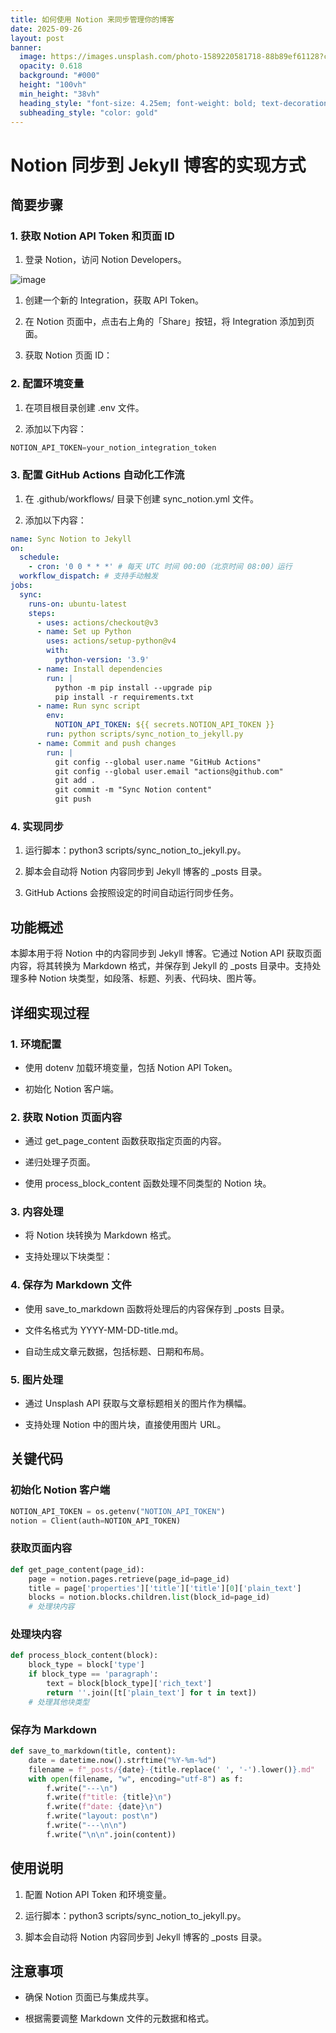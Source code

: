 ```yaml
---
title: 如何使用 Notion 来同步管理你的博客
date: 2025-09-26
layout: post
banner:
  image: https://images.unsplash.com/photo-1589220581718-88b89ef61128?crop=entropy&cs=tinysrgb&fit=max&fm=jpg&ixid=M3w2OTIwMzJ8MHwxfHJhbmRvbXx8fHx8fHx8fDE3NTg5MjUwODB8&ixlib=rb-4.1.0&q=80&w=1080
  opacity: 0.618
  background: "#000"
  height: "100vh"
  min_height: "38vh"
  heading_style: "font-size: 4.25em; font-weight: bold; text-decoration: underline"
  subheading_style: "color: gold"
---
```


# Notion 同步到 Jekyll 博客的实现方式

## 简要步骤

### 1. 获取 Notion API Token 和页面 ID

1. 登录 Notion，访问 Notion Developers。

![image](https://prod-files-secure.s3.us-west-2.amazonaws.com/a7a0cc5a-89b9-4cda-8686-1fba0ca52f40/d19c1afe-dea5-4312-9333-786b0ba83054/image.png?X-Amz-Algorithm=AWS4-HMAC-SHA256&X-Amz-Content-Sha256=UNSIGNED-PAYLOAD&X-Amz-Credential=ASIAZI2LB4664POGFWDY%2F20250926%2Fus-west-2%2Fs3%2Faws4_request&X-Amz-Date=20250926T221759Z&X-Amz-Expires=3600&X-Amz-Security-Token=IQoJb3JpZ2luX2VjEA4aCXVzLXdlc3QtMiJGMEQCIBPSglT%2B3rc4eEp7oGNj%2BDHVpwOcaKVa6al%2BEk7DT%2FIpAiAnjAudKkI8SukD2f4DGZhJ5TsdF%2F26qgCcBwItydai6yqIBAiX%2F%2F%2F%2F%2F%2F%2F%2F%2F%2F8BEAAaDDYzNzQyMzE4MzgwNSIMFlmz822S%2FrWbR8ZCKtwDqIFjXSGnCro9Jq7uRLNP5gMS1QfaLyYnHJ60BLBagFa6Hj9K3SBve%2Br4iMCqvrxNgPP7tNayKJRrcAvsauaD7q04wN7Tm13ezliBaZ7srvzxJp6rPNGOil9EunBmQiMHXY%2Bsc1BTh%2FogUa5EIpjwVcFAxBNYk3XlbCIqQOS%2FdrfpLb%2BKVfs8UN6Beqn9NSp0YSSMS9e%2FkQ%2Fgm%2BGS%2FGUdHp8y40VuBc4hGvGoXp1w8Y%2BnK6KBuwA7kBjNRPeBS6nqX7mwVPn2pOJ09o5GI93Xjg1TADYU7SobldSSWyl1QS98O%2F%2FK3AHDBrMUzuHJiQWv5jF8uRg2USoAgPwhIBBSwMuzOhJm5E4%2Fqnlh0Ql2CV0kRF3SpizCfOiVXZst5SdjoLorrDKl9VqP5LiQ0bKUny66mlkplRWRK4ypONhBCSKMujzS6vVLYDEOK8ppxemHVmtNk5uF%2FpUocj4%2BUuuKbEopa98gAhf%2BvgqDxRFNh6taKrpWNseQphS3PlV6DqUlILPeFDs2WUyJp%2Fjn7CRJwrp%2BDcOEbyuELI2YRnIDXyurRvxhy4q14wry%2Fs04azzC546E3AwcUDt6ztN2VchRU4AlXWABo1BnZ1mx8QOvwj6sKKfyQ4a2rJpkblMwyYncxgY6pgGYm%2F%2FhNaHibrczXBsg%2FSNB9URaK8IWDIEiVQCIMxMFjj5nDwfFWnQGcvM%2FJJ5iaWcbdUVycSTxkQn85dd1o5ogEzQe%2FXvzGBT9qTEPgOH3p15N5NXutzO7b4%2BOiWrsEB5t3%2Fm4W4ef1WnMAPpd%2FoJOEjSql8g53Nk3WtDDmbD0bTUrvkAh9kdvQzCP%2FCYyPuo2xAU5huWGDDCY0IkHOz5ZNCF60uwN&X-Amz-Signature=6aac38e549bb171914d50431ab9a4ecae6120b123dc8130eaf74dae553ed2bc1&X-Amz-SignedHeaders=host&x-amz-checksum-mode=ENABLED&x-id=GetObject)

1. 创建一个新的 Integration，获取 API Token。

1. 在 Notion 页面中，点击右上角的「Share」按钮，将 Integration 添加到页面。

1. 获取 Notion 页面 ID：


### 2. 配置环境变量

1. 在项目根目录创建 .env 文件。

1. 添加以下内容：

```javascript
NOTION_API_TOKEN=your_notion_integration_token
```

### 3. 配置 GitHub Actions 自动化工作流

1. 在 .github/workflows/ 目录下创建 sync_notion.yml 文件。

1. 添加以下内容：

```yaml
name: Sync Notion to Jekyll
on:
  schedule:
    - cron: '0 0 * * *' # 每天 UTC 时间 00:00（北京时间 08:00）运行
  workflow_dispatch: # 支持手动触发
jobs:
  sync:
    runs-on: ubuntu-latest
    steps:
      - uses: actions/checkout@v3
      - name: Set up Python
        uses: actions/setup-python@v4
        with:
          python-version: '3.9'
      - name: Install dependencies
        run: |
          python -m pip install --upgrade pip
          pip install -r requirements.txt
      - name: Run sync script
        env:
          NOTION_API_TOKEN: ${{ secrets.NOTION_API_TOKEN }}
        run: python scripts/sync_notion_to_jekyll.py
      - name: Commit and push changes
        run: |
          git config --global user.name "GitHub Actions"
          git config --global user.email "actions@github.com"
          git add .
          git commit -m "Sync Notion content"
          git push
```

### 4. 实现同步

1. 运行脚本：python3 scripts/sync_notion_to_jekyll.py。

1. 脚本会自动将 Notion 内容同步到 Jekyll 博客的 _posts 目录。

1. GitHub Actions 会按照设定的时间自动运行同步任务。

## 功能概述

本脚本用于将 Notion 中的内容同步到 Jekyll 博客。它通过 Notion API 获取页面内容，将其转换为 Markdown 格式，并保存到 Jekyll 的 _posts 目录中。支持处理多种 Notion 块类型，如段落、标题、列表、代码块、图片等。

## 详细实现过程

### 1. 环境配置

- 使用 dotenv 加载环境变量，包括 Notion API Token。

- 初始化 Notion 客户端。

### 2. 获取 Notion 页面内容

- 通过 get_page_content 函数获取指定页面的内容。

- 递归处理子页面。

- 使用 process_block_content 函数处理不同类型的 Notion 块。

### 3. 内容处理

- 将 Notion 块转换为 Markdown 格式。

- 支持处理以下块类型：


### 4. 保存为 Markdown 文件

- 使用 save_to_markdown 函数将处理后的内容保存到 _posts 目录。

- 文件名格式为 YYYY-MM-DD-title.md。

- 自动生成文章元数据，包括标题、日期和布局。

### 5. 图片处理

- 通过 Unsplash API 获取与文章标题相关的图片作为横幅。

- 支持处理 Notion 中的图片块，直接使用图片 URL。

## 关键代码

### 初始化 Notion 客户端

```python
NOTION_API_TOKEN = os.getenv("NOTION_API_TOKEN")
notion = Client(auth=NOTION_API_TOKEN)
```

### 获取页面内容

```python
def get_page_content(page_id):
    page = notion.pages.retrieve(page_id=page_id)
    title = page['properties']['title']['title'][0]['plain_text']
    blocks = notion.blocks.children.list(block_id=page_id)
    # 处理块内容
```

### 处理块内容

```python
def process_block_content(block):
    block_type = block['type']
    if block_type == 'paragraph':
        text = block[block_type]['rich_text']
        return ''.join([t['plain_text'] for t in text])
    # 处理其他块类型
```

### 保存为 Markdown

```python
def save_to_markdown(title, content):
    date = datetime.now().strftime("%Y-%m-%d")
    filename = f"_posts/{date}-{title.replace(' ', '-').lower()}.md"
    with open(filename, "w", encoding="utf-8") as f:
        f.write("---\n")
        f.write(f"title: {title}\n")
        f.write(f"date: {date}\n")
        f.write("layout: post\n")
        f.write("---\n\n")
        f.write("\n\n".join(content))
```

## 使用说明

1. 配置 Notion API Token 和环境变量。

1. 运行脚本：python3 scripts/sync_notion_to_jekyll.py。

1. 脚本会自动将 Notion 内容同步到 Jekyll 博客的 _posts 目录。

## 注意事项

- 确保 Notion 页面已与集成共享。

- 根据需要调整 Markdown 文件的元数据和格式。